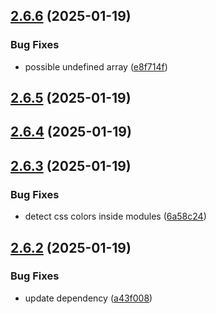 ## [2.6.6](https://github.com/jeronimoek/color-picker-universal/compare/v2.6.5...v2.6.6) (2025-01-19)


### Bug Fixes

* possible undefined array ([e8f714f](https://github.com/jeronimoek/color-picker-universal/commit/e8f714fb624aa86f31b1d0bc860b89961fa8d29a))



## [2.6.5](https://github.com/jeronimoek/color-picker-universal/compare/v2.6.4...v2.6.5) (2025-01-19)



## [2.6.4](https://github.com/jeronimoek/color-picker-universal/compare/v2.6.3...v2.6.4) (2025-01-19)



## [2.6.3](https://github.com/jeronimoek/color-picker-universal/compare/v2.6.2...v2.6.3) (2025-01-19)


### Bug Fixes

* detect css colors inside modules ([6a58c24](https://github.com/jeronimoek/color-picker-universal/commit/6a58c24d0c572179e1323f9b3ea4dd42c1f5e899))



## [2.6.2](https://github.com/jeronimoek/color-picker-universal/compare/v2.6.1...v2.6.2) (2025-01-19)


### Bug Fixes

* update dependency ([a43f008](https://github.com/jeronimoek/color-picker-universal/commit/a43f00801c0c4bad57147fce1960d4017fe8f26f))




